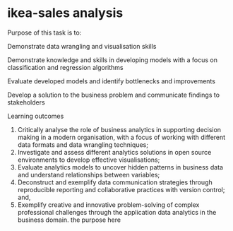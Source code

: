 # ikea-sales analysis

Purpose of this task is to:

Demonstrate data wrangling and visualisation skills

Demonstrate knowledge and skills in developing models with a focus on classification and regression algorithms

Evaluate developed models and identify bottlenecks and improvements

Develop a solution to the business problem and communicate findings to stakeholders

Learning outcomes

1. Critically analyse the role of business analytics in supporting decision making
in a modern organisation, with a focus of working with different data formats
and data wrangling techniques;
2. Investigate and assess different analytics solutions in open source
environments to develop effective visualisations;
3. Evaluate analytics models to uncover hidden patterns in business data and
understand relationships between variables;
4. Deconstruct and exemplify data communication strategies through
reproducible reporting and collaborative practices with version control; and,
5. Exemplify creative and innovative problem-solving of complex professional
challenges through the application data analytics in the business domain. the
purpose here
